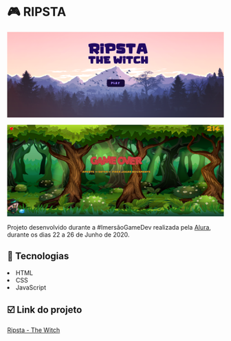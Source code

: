 # 🎮 RIPSTA 
<p align="center"><img alt="Logo Stoneplay" width="800px" src="https://github.com/RaianePedra/Ripsta/blob/master/imagens/assets/Captura%20de%20Tela%20(7).png?raw=true" />
</p><p align="center"><img alt="Logo Stoneplay" width="800px" src="https://github.com/RaianePedra/Ripsta/blob/master/imagens/assets/Captura%20de%20Tela%20(11).png?raw=true" />
</p>

Projeto desenvolvido durante a #ImersãoGameDev realizada pela [Alura](https://www.alura.com.br/ "Alura"), durante os dias 22 a 26 de Junho de 2020. 

## 🚀 Tecnologias 
<li>HTML</li>
<li>CSS</li>
<li>JavaScript</li>

## ☑️ Link do projeto
[Ripsta - The Witch](https://editor.p5js.org/raianepedra/full/1Nq3ltRlp  "Ripsta - The Witch")



